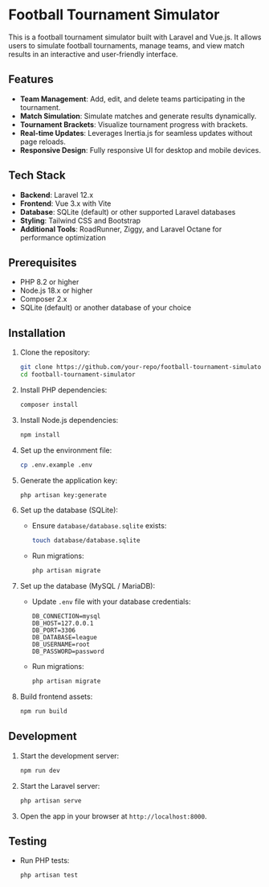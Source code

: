 # Football Tournament Simulator

This is a football tournament simulator built with Laravel and Vue.js. It allows users to simulate football tournaments, manage teams, and view match results in an interactive and user-friendly interface.

## Features

- **Team Management**: Add, edit, and delete teams participating in the tournament.
- **Match Simulation**: Simulate matches and generate results dynamically.
- **Tournament Brackets**: Visualize tournament progress with brackets.
- **Real-time Updates**: Leverages Inertia.js for seamless updates without page reloads.
- **Responsive Design**: Fully responsive UI for desktop and mobile devices.

## Tech Stack

- **Backend**: Laravel 12.x
- **Frontend**: Vue 3.x with Vite
- **Database**: SQLite (default) or other supported Laravel databases
- **Styling**: Tailwind CSS and Bootstrap
- **Additional Tools**: RoadRunner, Ziggy, and Laravel Octane for performance optimization

## Prerequisites

- PHP 8.2 or higher
- Node.js 18.x or higher
- Composer 2.x
- SQLite (default) or another database of your choice

## Installation

1. Clone the repository:
   ```bash
   git clone https://github.com/your-repo/football-tournament-simulator.git
   cd football-tournament-simulator
   ```

2. Install PHP dependencies:
   ```bash
   composer install
   ```

3. Install Node.js dependencies:
   ```bash
   npm install
   ```

4. Set up the environment file:
   ```bash
   cp .env.example .env
   ```

5. Generate the application key:
   ```bash
   php artisan key:generate
   ```

6. Set up the database (SQLite):
   - Ensure `database/database.sqlite` exists:
     ```bash
     touch database/database.sqlite
     ```
   - Run migrations:
     ```bash
     php artisan migrate
     ```
 
7. Set up the database (MySQL / MariaDB): 
    - Update `.env` file with your database credentials:
      ```env
      DB_CONNECTION=mysql 
      DB_HOST=127.0.0.1
      DB_PORT=3306
      DB_DATABASE=league
      DB_USERNAME=root
      DB_PASSWORD=password
      ```

   - Run migrations:
     ```bash
     php artisan migrate
     ```

8. Build frontend assets:
   ```bash
   npm run build
   ```

## Development

1. Start the development server:
   ```bash
   npm run dev
   ```

2. Start the Laravel server:
   ```bash
   php artisan serve
   ```

3. Open the app in your browser at `http://localhost:8000`.

## Testing

- Run PHP tests:
  ```bash
  php artisan test
  ```

